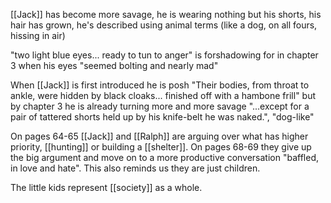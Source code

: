 [[Jack]] has become more savage, he is wearing nothing but his shorts, his hair has grown, he's described using animal terms (like a dog, on all fours, hissing in air)

"two light blue eyes... ready to tun to anger" is forshadowing for in chapter 3 when his eyes "seemed bolting and
nearly mad"

When [[Jack]] is first introduced he is posh "Their bodies, from throat to ankle, were hidden by black cloaks... finished off with a hambone frill" 
but by chapter 3 he is already turning more and more savage "...except for a pair of tattered shorts held up by his knife-belt he was naked.", "dog-like"

On pages 64-65 [[Jack]] and [[Ralph]] are arguing over what has higher priority, [[hunting]] or building a [[shelter]]. On pages 68-69 they give up the big argument and move on to a more productive conversation "baffled, in love and hate". This also reminds us they are just children.

The little kids represent [[society]] as a whole.

